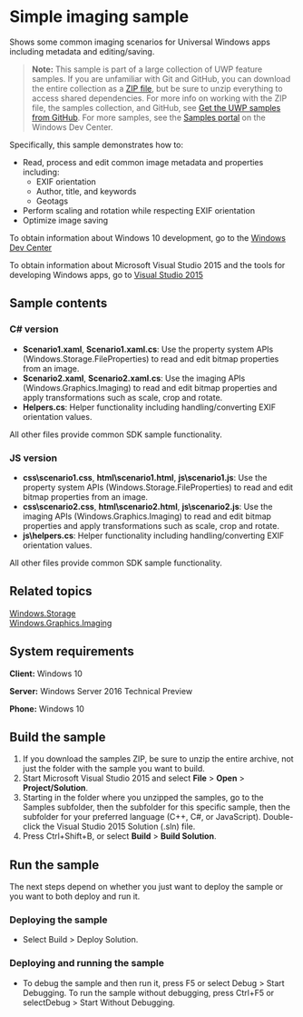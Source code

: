 <!---
  category: AudioVideoAndCamera
  samplefwlink: http://go.microsoft.com/fwlink/p/?LinkId=620601
--->

# Simple imaging sample

Shows some common imaging scenarios for Universal Windows apps including metadata and editing/saving.

> **Note:** This sample is part of a large collection of UWP feature samples. 
> If you are unfamiliar with Git and GitHub, you can download the entire collection as a 
> [ZIP file](https://github.com/Microsoft/Windows-universal-samples/archive/master.zip), but be 
> sure to unzip everything to access shared dependencies. For more info on working with the ZIP file, 
> the samples collection, and GitHub, see [Get the UWP samples from GitHub](https://aka.ms/ovu2uq). 
> For more samples, see the [Samples portal](https://aka.ms/winsamples) on the Windows Dev Center. 

Specifically, this sample demonstrates how to:

- Read, process and edit common image metadata and properties including:
  - EXIF orientation
  - Author, title, and keywords
  - Geotags
- Perform scaling and rotation while respecting EXIF orientation
- Optimize image saving

To obtain information about Windows 10 development, go to the [Windows Dev Center](http://go.microsoft.com/fwlink/?LinkID=532421)

To obtain information about Microsoft Visual Studio 2015 and the tools for developing Windows apps, go to [Visual Studio 2015](http://go.microsoft.com/fwlink/?LinkID=532422)

## Sample contents

### C# version

- **Scenario1.xaml**, **Scenario1.xaml.cs**: Use the property system APIs (Windows.Storage.FileProperties) to read and edit bitmap properties from an image.
- **Scenario2.xaml**, **Scenario2.xaml.cs**: Use the imaging APIs (Windows.Graphics.Imaging) to read and edit bitmap properties and apply transformations such as scale, crop and rotate.
- **Helpers.cs**: Helper functionality including handling/converting EXIF orientation values.

All other files provide common SDK sample functionality.

### JS version

- **css\scenario1.css**, **html\scenario1.html**, **js\scenario1.js**: Use the property system APIs (Windows.Storage.FileProperties) to read and edit bitmap properties from an image.
- **css\scenario2.css**, **html\scenario2.html**, **js\scenario2.js**: Use the imaging APIs (Windows.Graphics.Imaging) to read and edit bitmap properties and apply transformations such as scale, crop and rotate.
- **js\helpers.cs**: Helper functionality including handling/converting EXIF orientation values.

All other files provide common SDK sample functionality.

## Related topics

[Windows.Storage](http://msdn.microsoft.com/library/windows/apps/br227346)  
[Windows.Graphics.Imaging](http://msdn.microsoft.com/library/windows/apps/br226400)  

## System requirements

**Client:** Windows 10

**Server:** Windows Server 2016 Technical Preview

**Phone:** Windows 10

## Build the sample

1. If you download the samples ZIP, be sure to unzip the entire archive, not just the folder with the sample you want to build. 
2. Start Microsoft Visual Studio 2015 and select **File** \> **Open** \> **Project/Solution**.
3. Starting in the folder where you unzipped the samples, go to the Samples subfolder, then the subfolder for this specific sample, then the subfolder for your preferred language (C++, C#, or JavaScript). Double-click the Visual Studio 2015 Solution (.sln) file.
4. Press Ctrl+Shift+B, or select **Build** \> **Build Solution**.

## Run the sample

The next steps depend on whether you just want to deploy the sample or you want to both deploy and run it.

### Deploying the sample

- Select Build > Deploy Solution. 

### Deploying and running the sample

- To debug the sample and then run it, press F5 or select Debug >  Start Debugging. To run the sample without debugging, press Ctrl+F5 or selectDebug > Start Without Debugging. 